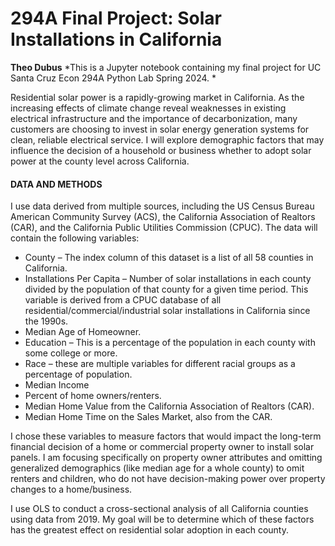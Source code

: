 # 294A Final Project: Solar Installations in California
**Theo Dubus**
*This is a Jupyter notebook containing my final project for UC Santa Cruz Econ 294A Python Lab Spring 2024. *

Residential solar power is a rapidly-growing market in California. As the increasing
effects of climate change reveal weaknesses in existing electrical infrastructure and the
importance of decarbonization, many customers are choosing to invest in solar energy generation
systems for clean, reliable electrical service. I will explore demographic factors that may
influence the decision of a household or business whether to adopt solar power at the county
level across California.

#### DATA AND METHODS

I use data derived from multiple sources, including the US Census Bureau
American Community Survey (ACS), the California Association of Realtors (CAR), and the
California Public Utilities Commission (CPUC). The data will contain the following variables:
- County – The index column of this dataset is a list of all 58 counties in California.
- Installations Per Capita – Number of solar installations in each county divided by the
population of that county for a given time period. This variable is derived from a CPUC
database of all residential/commercial/industrial solar installations in California since the
1990s.
- Median Age of Homeowner.
- Education – This is a percentage of the population in each county with some college or
more.
- Race – these are multiple variables for different racial groups as a percentage of
population.
- Median Income
- Percent of home owners/renters.
- Median Home Value from the California Association of Realtors (CAR).
- Median Home Time on the Sales Market, also from the CAR.

I chose these variables to measure factors that would impact the long-term financial decision of a
home or commercial property owner to install solar panels. I am focusing specifically on
property owner attributes and omitting generalized demographics (like median age for a whole
county) to omit renters and children, who do not have decision-making power over property
changes to a home/business.

I use OLS to conduct a cross-sectional analysis of all California counties using data
from 2019. My goal will be to determine which of these factors has the greatest effect on
residential solar adoption in each county.